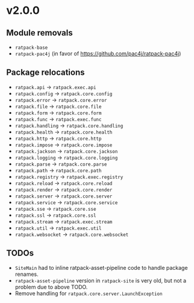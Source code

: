 <!--
This file contains the in progress release notes during the cycle.
It should not be considered the final announcement for any release at any time.
-->


# v2.0.0
## Module removals
* `ratpack-base`
* `ratpack-pac4j` (in favor of https://github.com/pac4j/ratpack-pac4j)

## Package relocations
* `ratpack.api` → `ratpack.exec.api`
* `ratpack.config` → `ratpack.core.config`
* `ratpack.error` → `ratpack.core.error`
* `ratpack.file` → `ratpack.core.file`
* `ratpack.form` → `ratpack.core.form`
* `ratpack.func` → `ratpack.exec.func`
* `ratpack.handling` → `ratpack.core.handling`
* `ratpack.health` → `ratpack.core.health`
* `ratpack.http` → `ratpack.core.http`
* `ratpack.impose` → `ratpack.core.impose`
* `ratpack.jackson` → `ratpack.core.jackson`
* `ratpack.logging` → `ratpack.core.logging`
* `ratpack.parse` → `ratpack.core.parse`
* `ratpack.path` → `ratpack.core.path`
* `ratpack.registry` → `ratpack.exec.registry`
* `ratpack.reload` → `ratpack.core.reload`
* `ratpack.render` → `ratpack.core.render`
* `ratpack.server` → `ratpack.core.server`
* `ratpack.service` → `ratpack.core.service`
* `ratpack.sse` → `ratpack.core.sse`
* `ratpack.ssl` → `ratpack.core.ssl`
* `ratpack.stream` → `ratpack.exec.stream`
* `ratpack.util` → `ratpack.exec.util`
* `ratpack.websocket` → `ratpack.core.websocket`

## TODOs
* `SiteMain` had to inline ratpack-asset-pipeline code to handle package renames.
* `ratpack-asset-pipeline` version in `ratpack-site` is very old, but not a problem due to above TODO.
* Remove handling for `ratpack.core.server.LaunchException`
